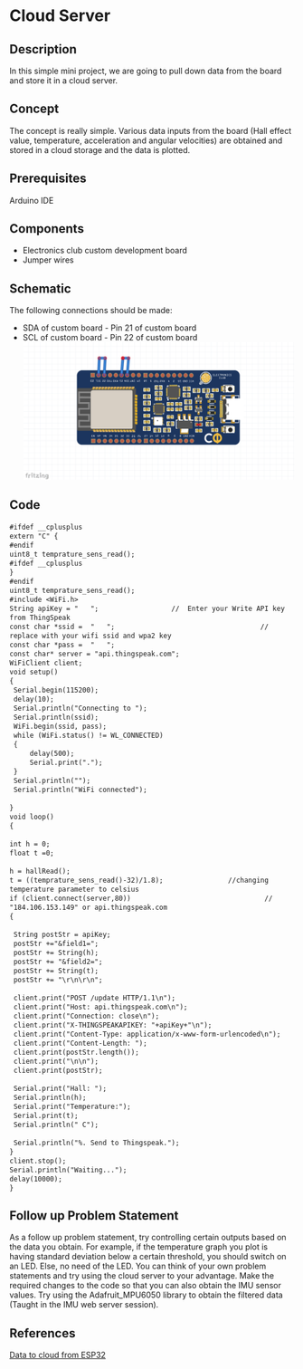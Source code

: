 # Cloud Server
## Description
In this simple mini project, we are going to pull down data from the board and store it in a cloud server.
## Concept
The concept is really simple. Various data inputs from the board (Hall effect value, temperature, acceleration and angular velocities) are obtained and stored in a cloud storage and the data is plotted. 
## Prerequisites
Arduino IDE 
## Components
* Electronics club custom development board 
* Jumper wires
## Schematic
The following connections should be made:

* SDA of custom board - Pin 21 of custom board
* SCL of custom board - Pin 22 of custom board
![temp](https://github.com/CFI-Electronics-Club/Dev-Board-Documentation/blob/main/Ruban/images/cloud.jpg)
## Code

    #ifdef __cplusplus
    extern "C" {
    #endif
    uint8_t temprature_sens_read();
    #ifdef __cplusplus
    }
    #endif
    uint8_t temprature_sens_read();
    #include <WiFi.h>
    String apiKey = "   ";                  //  Enter your Write API key from ThingSpeak
    const char *ssid =  "   ";                                    // replace with your wifi ssid and wpa2 key
    const char *pass =  "   ";
    const char* server = "api.thingspeak.com";
    WiFiClient client;
    void setup() 
    {
     Serial.begin(115200);
     delay(10);
     Serial.println("Connecting to ");
     Serial.println(ssid);
     WiFi.begin(ssid, pass);
     while (WiFi.status() != WL_CONNECTED) 
     {
         delay(500);
         Serial.print(".");
     }
     Serial.println("");
     Serial.println("WiFi connected");
 
    }
    void loop() 
    {
  
    int h = 0;
    float t =0;

    h = hallRead();
    t = ((temprature_sens_read()-32)/1.8);                //changing temperature parameter to celsius
    if (client.connect(server,80))                                 //   "184.106.153.149" or api.thingspeak.com
    {  
                            
     String postStr = apiKey;
     postStr +="&field1=";
     postStr += String(h);
     postStr += "&field2=";
     postStr += String(t);
     postStr += "\r\n\r\n";

     client.print("POST /update HTTP/1.1\n");
     client.print("Host: api.thingspeak.com\n");
     client.print("Connection: close\n");
     client.print("X-THINGSPEAKAPIKEY: "+apiKey+"\n");
     client.print("Content-Type: application/x-www-form-urlencoded\n");
     client.print("Content-Length: ");
     client.print(postStr.length());
     client.print("\n\n");
     client.print(postStr);
 
     Serial.print("Hall: ");
     Serial.println(h);
     Serial.print("Temperature:");
     Serial.print(t);
     Serial.println(" C");
                             
     Serial.println("%. Send to Thingspeak.");
    }
    client.stop();
    Serial.println("Waiting...");
    delay(10000);
    }
## Follow up Problem Statement
As a follow up problem statement, try controlling certain outputs based on the data you obtain. For example, if the temperature graph you plot is having standard deviation below a certain threshold, you should switch on an LED. Else, no need of the LED. You can think of your own problem statements and try using the cloud server to your advantage. Make the required changes to the code so that you can also obtain the IMU sensor values. Try using the Adafruit_MPU6050 library to obtain the filtered data (Taught in the IMU web server session).  
## References
[Data to cloud from ESP32](https://iotdesignpro.com/projects/how-to-send-data-to-thingspeak-cloud-using-esp32)

